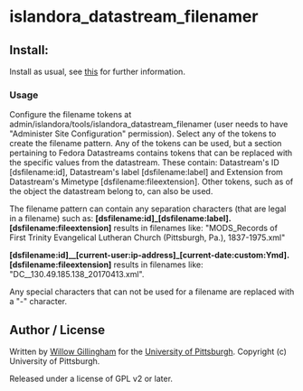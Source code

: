 # islandora_datastream_filenamer

## Install:

Install as usual, see [this](https://drupal.org/documentation/install/modules-themes/modules-7) for further information.

### Usage

Configure the filename tokens at admin/islandora/tools/islandora_datastream_filenamer (user needs to have "Administer Site Configuration" permission).  Select any of the tokens to create the filename pattern.  Any of the tokens can be used, but a section pertaining to Fedora Datastreams contains tokens that can be replaced with the specific values from the datastream. These contain: Datastream's ID [dsfilename:id], Datastream's label [dsfilename:label] and Extension from Datastream's Mimetype [dsfilename:fileextension]. Other tokens, such as of the object the datastream belong to, can also be used.

The filename pattern can contain any separation characters (that are legal in a filename) such as:
**[dsfilename:id]_[dsfilename:label].[dsfilename:fileextension]** results in filenames like: 
"MODS_Records of First Trinity Evangelical Lutheran Church (Pittsburgh, Pa.), 1837-1975.xml"

**[dsfilename:id]__[current-user:ip-address]_[current-date:custom:Ymd].[dsfilename:fileextension]** results in filenames like: "DC__130.49.185.138_20170413.xml".

Any special characters that can not be used for a filename are replaced with a "-" character.

## Author / License

Written by [Willow Gillingham](https://github.com/bgilling) for the [University of Pittsburgh](http://www.pitt.edu).  Copyright (c) University of Pittsburgh.

Released under a license of GPL v2 or later.
